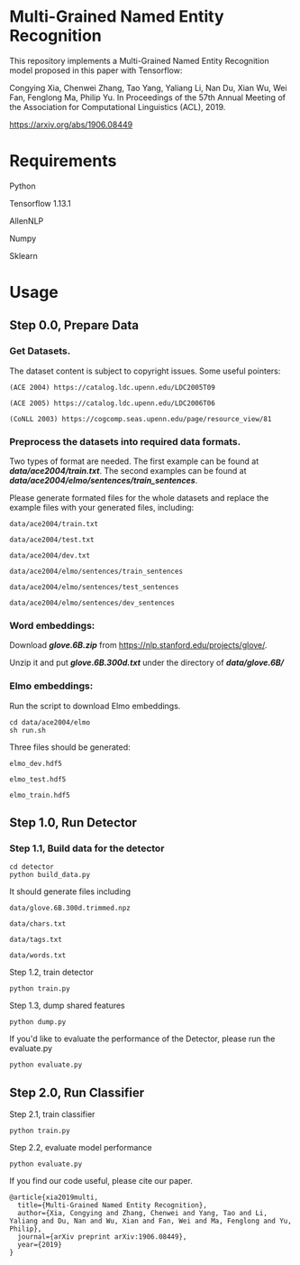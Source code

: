 # Multi-Grained Named Entity Recognition


This repository implements a Multi-Grained Named Entity Recognition model proposed in this paper with Tensorflow:

Congying Xia, Chenwei Zhang, Tao Yang, Yaliang Li, Nan Du, Xian Wu, Wei Fan, Fenglong Ma, Philip Yu. In Proceedings of the 57th Annual Meeting of the Association for Computational Linguistics (ACL), 2019. 

https://arxiv.org/abs/1906.08449

# Requirements

Python

Tensorflow 1.13.1

AllenNLP

Numpy

Sklearn


# Usage

## Step 0.0, Prepare Data

 ### Get Datasets.
 
 The dataset content is subject to copyright issues. Some useful pointers:

    (ACE 2004) https://catalog.ldc.upenn.edu/LDC2005T09

    (ACE 2005) https://catalog.ldc.upenn.edu/LDC2006T06

    (CoNLL 2003) https://cogcomp.seas.upenn.edu/page/resource_view/81


 ### Preprocess the datasets into required data formats.

   Two types of format are needed. The first example can be found at ***data/ace2004/train.txt***. The second examples can be found at ***data/ace2004/elmo/sentences/train_sentences***.
     
   Please generate formated files for the whole datasets and replace the example files with your generated files, including:
    
    data/ace2004/train.txt
    
    data/ace2004/test.txt
    
    data/ace2004/dev.txt
    
    data/ace2004/elmo/sentences/train_sentences
    
    data/ace2004/elmo/sentences/test_sentences
    
    data/ace2004/elmo/sentences/dev_sentences


### Word embeddings: 

   Download ***glove.6B.zip*** from https://nlp.stanford.edu/projects/glove/. 

   Unzip it and put ***glove.6B.300d.txt*** under the directory of ***data/glove.6B/***

### Elmo embeddings: 

Run the script to download Elmo embeddings.

    cd data/ace2004/elmo
    sh run.sh
  
 Three files should be generated:
 
    elmo_dev.hdf5
 
    elmo_test.hdf5
 
    elmo_train.hdf5 
 
 
## Step 1.0, Run Detector

  ### Step 1.1, Build data for the detector

  ```
  cd detector
  python build_data.py
  ```
  
  It should generate files including
        
    data/glove.6B.300d.trimmed.npz
    
    data/chars.txt
    
    data/tags.txt
    
    data/words.txt
          

  Step 1.2, train detector
 
  ```
  python train.py
  ```

  Step 1.3, dump shared features
  
  ```
  python dump.py
  ```

  If you'd like to evaluate the performance of the Detector, please run the evaluate.py
  
  ```
  python evaluate.py
  ```

## Step 2.0, Run Classifier

  Step 2.1, train classifier
  
  ```
  python train.py
  ```

  Step 2.2, evaluate model performance
  
  ```
  python evaluate.py
  ```

If you find our code useful, please cite our paper.

```
@article{xia2019multi,
  title={Multi-Grained Named Entity Recognition},
  author={Xia, Congying and Zhang, Chenwei and Yang, Tao and Li, Yaliang and Du, Nan and Wu, Xian and Fan, Wei and Ma, Fenglong and Yu, Philip},
  journal={arXiv preprint arXiv:1906.08449},
  year={2019}
}

```
